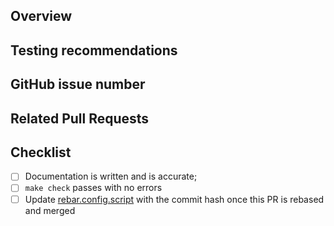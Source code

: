 <!-- Thank you for your contribution!

     Please file this form by replacing the Markdown comments
     with your text. If a section needs no action - remove it.

     Also remember, that CouchDB uses the Review-Then-Commit (RTC) model
     of code collaboration. Positive feedback is represented +1 from committers
     and negative is a -1. The -1 also means veto, and needs to be addressed
     to proceed. Once there are no objections, the PR can be merged by a
     CouchDB committer.

     See: http://couchdb.apache.org/bylaws.html#decisions for more info. -->

## Overview

<!-- Please give a short brief for the pull request,
     what problem it solves or how it makes things better. -->

## Testing recommendations

<!-- Describe how we can test your changes.
     Does it provides any behaviour that the end users
     could notice? -->

## GitHub issue number

<!-- If this is a significant change, please file a separate issue at:
     https://github.com/apache/couchdb-documentation/issues
     and include the number here and in commit message(s) using
     syntax like "Fixes #472" or "Fixes apache/couchdb#472".  -->

## Related Pull Requests

<!-- If your changes affects multiple components in different
     repositories please put links to those pull requests here.  -->

## Checklist

- [ ] Documentation is written and is accurate;
- [ ] `make check` passes with no errors
- [ ] Update [rebar.config.script](https://github.com/apache/couchdb/blob/master/rebar.config.script) with the commit hash once this PR is rebased and merged
